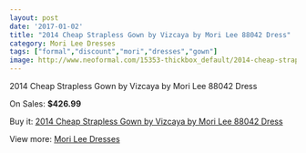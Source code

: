 ```yaml
---
layout: post
date: '2017-01-02'
title: "2014 Cheap Strapless Gown by Vizcaya by Mori Lee 88042 Dress"
category: Mori Lee Dresses
tags: ["formal","discount","mori","dresses","gown"]
image: http://www.neoformal.com/15353-thickbox_default/2014-cheap-strapless-gown-by-vizcaya-by-mori-lee-88042-dress.jpg
---
```

2014 Cheap Strapless Gown by Vizcaya by Mori Lee 88042 Dress

On Sales: **$426.99**
<a href="https://www.neoformal.com/en/mori-lee-dresses-2014/5190-2014-cheap-strapless-gown-by-vizcaya-by-mori-lee-88042-dress.html"><amp-img layout="responsive" width="600" height="600" src="//www.neoformal.com/15353-thickbox_default/2014-cheap-strapless-gown-by-vizcaya-by-mori-lee-88042-dress.jpg" alt="2014 Cheap Strapless Gown by Vizcaya by Mori Lee 88042 Dress 0" /></a>
<a href="https://www.neoformal.com/en/mori-lee-dresses-2014/5190-2014-cheap-strapless-gown-by-vizcaya-by-mori-lee-88042-dress.html"><amp-img layout="responsive" width="600" height="600" src="//www.neoformal.com/15361-thickbox_default/2014-cheap-strapless-gown-by-vizcaya-by-mori-lee-88042-dress.jpg" alt="2014 Cheap Strapless Gown by Vizcaya by Mori Lee 88042 Dress 1" /></a>
<a href="https://www.neoformal.com/en/mori-lee-dresses-2014/5190-2014-cheap-strapless-gown-by-vizcaya-by-mori-lee-88042-dress.html"><amp-img layout="responsive" width="600" height="600" src="//www.neoformal.com/15360-thickbox_default/2014-cheap-strapless-gown-by-vizcaya-by-mori-lee-88042-dress.jpg" alt="2014 Cheap Strapless Gown by Vizcaya by Mori Lee 88042 Dress 2" /></a>
<a href="https://www.neoformal.com/en/mori-lee-dresses-2014/5190-2014-cheap-strapless-gown-by-vizcaya-by-mori-lee-88042-dress.html"><amp-img layout="responsive" width="600" height="600" src="//www.neoformal.com/15359-thickbox_default/2014-cheap-strapless-gown-by-vizcaya-by-mori-lee-88042-dress.jpg" alt="2014 Cheap Strapless Gown by Vizcaya by Mori Lee 88042 Dress 3" /></a>
<a href="https://www.neoformal.com/en/mori-lee-dresses-2014/5190-2014-cheap-strapless-gown-by-vizcaya-by-mori-lee-88042-dress.html"><amp-img layout="responsive" width="600" height="600" src="//www.neoformal.com/15358-thickbox_default/2014-cheap-strapless-gown-by-vizcaya-by-mori-lee-88042-dress.jpg" alt="2014 Cheap Strapless Gown by Vizcaya by Mori Lee 88042 Dress 4" /></a>
<a href="https://www.neoformal.com/en/mori-lee-dresses-2014/5190-2014-cheap-strapless-gown-by-vizcaya-by-mori-lee-88042-dress.html"><amp-img layout="responsive" width="600" height="600" src="//www.neoformal.com/15357-thickbox_default/2014-cheap-strapless-gown-by-vizcaya-by-mori-lee-88042-dress.jpg" alt="2014 Cheap Strapless Gown by Vizcaya by Mori Lee 88042 Dress 5" /></a>
<a href="https://www.neoformal.com/en/mori-lee-dresses-2014/5190-2014-cheap-strapless-gown-by-vizcaya-by-mori-lee-88042-dress.html"><amp-img layout="responsive" width="600" height="600" src="//www.neoformal.com/15356-thickbox_default/2014-cheap-strapless-gown-by-vizcaya-by-mori-lee-88042-dress.jpg" alt="2014 Cheap Strapless Gown by Vizcaya by Mori Lee 88042 Dress 6" /></a>
<a href="https://www.neoformal.com/en/mori-lee-dresses-2014/5190-2014-cheap-strapless-gown-by-vizcaya-by-mori-lee-88042-dress.html"><amp-img layout="responsive" width="600" height="600" src="//www.neoformal.com/15355-thickbox_default/2014-cheap-strapless-gown-by-vizcaya-by-mori-lee-88042-dress.jpg" alt="2014 Cheap Strapless Gown by Vizcaya by Mori Lee 88042 Dress 7" /></a>
<a href="https://www.neoformal.com/en/mori-lee-dresses-2014/5190-2014-cheap-strapless-gown-by-vizcaya-by-mori-lee-88042-dress.html"><amp-img layout="responsive" width="600" height="600" src="//www.neoformal.com/15354-thickbox_default/2014-cheap-strapless-gown-by-vizcaya-by-mori-lee-88042-dress.jpg" alt="2014 Cheap Strapless Gown by Vizcaya by Mori Lee 88042 Dress 8" /></a>

Buy it: [2014 Cheap Strapless Gown by Vizcaya by Mori Lee 88042 Dress](https://www.neoformal.com/en/mori-lee-dresses-2014/5190-2014-cheap-strapless-gown-by-vizcaya-by-mori-lee-88042-dress.html "2014 Cheap Strapless Gown by Vizcaya by Mori Lee 88042 Dress")

View more: [Mori Lee Dresses](https://www.neoformal.com/en/62-mori-lee-dresses-2014 "Mori Lee Dresses")